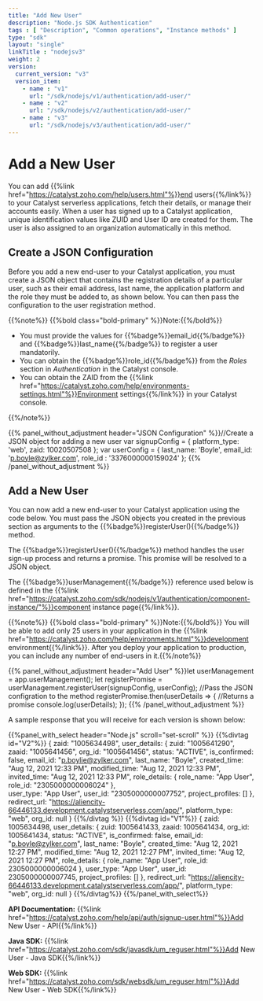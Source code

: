 ```yaml
---
title: "Add New User"
description: "Node.js SDK Authentication"
tags : [ "Description", "Common operations", "Instance methods" ]
type: "sdk"
layout: "single"
linkTitle : "nodejsv3"
weight: 2
version:
  current_version: "v3"
  version_item:
    - name : "v1"
      url: "/sdk/nodejs/v1/authentication/add-user/"
    - name : "v2"
      url: "/sdk/nodejs/v2/authentication/add-user/"
    - name : "v3"
      url: "/sdk/nodejs/v3/authentication/add-user/"
---
```


# Add a New User

You can add {{%link href="https://catalyst.zoho.com/help/users.html"%}}end users{{%/link%}} to your Catalyst serverless applications, fetch their details, or manage their accounts easily. When a user has signed up to a Catalyst application, unique identification values like ZUID and User ID are created for them. The user is also assigned to an organization automatically in this method.

## Create a JSON Configuration

Before you add a new end-user to your Catalyst application, you must create a JSON object that contains the registration details of a particular user, such as their email address, last name, the application platform and the role they must be added to, as shown below. You can then pass the configuration to the user registration method.

{{%note%}} {{%bold class="bold-primary" %}}Note:{{%/bold%}} 

* You must provide the values for {{%badge%}}email_id{{%/badge%}} and {{%badge%}}last_name{{%/badge%}} to register a user mandatorily.
* You can obtain the {{%badge%}}role_id{{%/badge%}} from the *Roles* section in *Authentication* in the Catalyst console.
* You can obtain the ZAID from the {{%link href="https://catalyst.zoho.com/help/environments-settings.html"%}}Environment settings{{%/link%}} in your Catalyst console.

{{%/note%}}

{{% panel_without_adjustment header="JSON Configuration" %}}//Create a JSON object for adding a new user
var signupConfig = {
			platform_type: 'web',
			zaid: 10020507508
	         };
var userConfig = {
			last_name: 'Boyle',
			email_id: 'p.boyle@zylker.com',
			role_id : '3376000000159024'
		};
{{% /panel_without_adjustment %}}


## Add a New User

You can now add a new end-user to your Catalyst application using the code below. You must pass the JSON objects you created in the previous section as arguments to the {{%badge%}}registerUser(){{%/badge%}} method.

The {{%badge%}}registerUser(){{%/badge%}} method handles the user sign-up process and returns a promise. This promise will be resolved to a JSON object.

The {{%badge%}}userManagement{{%/badge%}} reference used below is defined in the {{%link href="https://catalyst.zoho.com/sdk/nodejs/v1/authentication/component-instance/"%}}component instance page{{%/link%}}.


{{%note%}} {{%bold class="bold-primary" %}}Note:{{%/bold%}} You will be able to add only 25 users in your application in the {{%link href="https://catalyst.zoho.com/help/environments.html"%}}development environment{{%/link%}}. After you deploy your application to production, you can include any number of end-users in it.{{%/note%}}

{{% panel_without_adjustment header="Add User" %}}let userManagement = app.userManagement();
let registerPromise = userManagement.registerUser(signupConfig, userConfig); //Pass the JSON configration to the method
registerPromise.then(userDetails => {  //Returns a promise
        console.log(userDetails); 
});
{{% /panel_without_adjustment %}}

A sample response that you will receive for each version is shown below:

{{%panel_with_select header="Node.js" scroll="set-scroll" %}}
{{%divtag id="V2"%}}
    {
        zaid: "1005634498",
        user_details: {
        zuid: "1005641290",
        zaaid: "1005641456",
        org_id: "1005641456",
        status: "ACTIVE",
        is_confirmed: false,
        email_id: "p.boylie@zylker.com",
        last_name: "Boyle",
        created_time: "Aug 12, 2021 12:33 PM",
        modified_time: "Aug 12, 2021 12:33 PM",
        invited_time: "Aug 12, 2021 12:33 PM",
        role_details: { role_name: "App User", role_id: "2305000000006024" },   
        user_type: "App User",
        user_id: "2305000000007752",
        project_profiles: []
        },
    redirect_url: "https://aliencity-66446133.development.catalystserverless.com/app/",
    platform_type: "web",
    org_id: null
    }
{{%/divtag %}} 
{{%divtag id="V1"%}}
    {
  zaid: 1005634498,
  user_details: {
    zuid: 1005641433,
    zaaid: 1005641434,
    org_id: 1005641434,
    status: "ACTIVE",
    is_confirmed: false,
    email_id: "p.boyle@zylker.com",
    last_name: "Boyle",
    created_time: "Aug 12, 2021 12:27 PM",
    modified_time: "Aug 12, 2021 12:27 PM",
    invited_time: "Aug 12, 2021 12:27 PM",
  role_details: { role_name: "App User", role_id: 2305000000006024 },
    user_type: "App User",
    user_id: 2305000000007745,
    project_profiles: []
  },
redirect_url: "https://aliencity-66446133.development.catalystserverless.com/app/",
  platform_type: "web",
  org_id: null
}
{{%/divtag%}} 
{{%/panel_with_select%}}


**API Documentation:** {{%link href="https://catalyst.zoho.com/help/api/auth/signup-user.html"%}}Add New User - API{{%/link%}}

**Java SDK:** {{%link href="https://catalyst.zoho.com/sdk/javasdk/um_reguser.html"%}}Add New User - Java SDK{{%/link%}}

**Web SDK:** {{%link href="https://catalyst.zoho.com/sdk/websdk/um_reguser.html"%}}Add New User - Web SDK{{%/link%}}